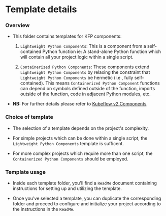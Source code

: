 # Template details

### Overview
- This folder contains templates for KFP components:
    1. `Lightweight Python Components`: This is a component from a self-contained Python function ie: A stand-alone Python function which will contain all your project logic within a single script.  

    2. `Containerized Python Components`: These components extend `Lightweight Python Components` by relaxing the constraint that `Lightweight Python Components` be hermetic (i.e., fully self-contained). This means `Containerized Python Component` functions can depend on symbols defined outside of the function, imports outside of the function, code in adjacent Python modules, etc. 

- **NB:** For further details please refer to [Kubeflow v2 Components](https://www.kubeflow.org/docs/components/pipelines/v2/components/)


### Choice of template
- The selection of a template depends on the project's complexity.

- For simple projects which can be done within a single script, the `Lightweight Python Components` template is sufficent. 

- For more complex projects which require more than one script, the `Containerized Python Components` should be employed.


### Template usage
- Inside each template folder, you'll find a `ReadMe` document containing instructions for setting up and utilizing the template.

- Once you've selected a template, you can duplicate the corresponding folder and proceed to configure and initialize your project according to the instructions in the `ReadMe`.